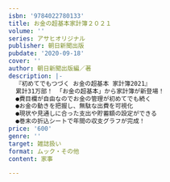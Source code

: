 ```yaml
---
isbn: '9784022780133'
title: お金の超基本家計簿２０２１
volume: ''
series: アサヒオリジナル
publisher: 朝日新聞出版
pubdate: '2020-09-18'
cover: ''
author: 朝日新聞出版編／著
description: |-
  『初めてでもつづく お金の超基本 家計簿2021』
  累計31万部！ 「お金の超基本」から家計簿が新登場！
  ●費目欄が自由なのでお金の管理が初めてでも続く
  ●お金の動きを把握し、無駄な出費を可視化
  ●現状や見通しに合った支出や貯蓄額の設定ができる
  ●巻末の折込シートで年間の収支グラフが完成！
price: '600'
genre: ''
target: 雑誌扱い
format: ムック・その他
content: 家事

---
```

